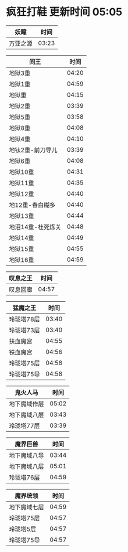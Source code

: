 # 疯狂打鞋 更新时间 05:05

| 妖瞳   | 时间    |
|--------|-------|
| 万亚之源 | 03:23 |

| 间王   | 时间    |
|--------|-------|
| 地狱3重 | 04:20 |
| 地狱1重 | 04:59 |
| 地狱重 | 04:15 |
| 地狱2重 | 03:39 |
| 地狱5重 | 03:58 |
| 地狱8重 | 04:08 |
| 地狱4重 | 04:10 |
| 地钛2重-前刀导儿 | 03:39 |
| 地狱6重 | 04:08 |
| 地狱10重 | 04:31 |
| 地狱11重 | 04:35 |
| 地狱12重 | 04:40 |
| 地12重-春白糊多 | 04:40 |
| 地狱13重 | 04:44 |
| 地泪14重-杜死炼关 | 04:48 |
| 地狱14重 | 04:49 |
| 地狱15重 | 04:55 |
| 地狱16重 | 04:59 |

| 叹息之王   | 时间    |
|--------|-------|
| 叹息回廊 | 04:57 |

| 猛魔之王   | 时间    |
|--------|-------|
| 玲珑塔78层 | 03:40 |
| 玲珑塔73层 | 03:40 |
| 扶血魔宫 | 04:55 |
| 铁血魔宫 | 04:56 |
| 玲珑塔75层 | 04:58 |
| 玲珑塔75导 | 04:58 |

| 鬼火人马   | 时间    |
|--------|-------|
| 地下魔域作层 | 05:02 |
| 地下魔域八层 | 03:43 |
| 玲珑塔77层 | 03:39 |

| 魔界巨兽   | 时间    |
|--------|-------|
| 地下魔域八导 | 03:44 |
| 地下魔域八层 | 05:01 |
| 玲珑塔76层 | 04:59 |

| 魔界统领   | 时间    |
|--------|-------|
| 地下魔域七层 | 04:59 |
| 玲珑塔75层 | 04:57 |
| 玲珑塔5层 | 04:57 |
| 玲珑塔75导 | 04:57 |